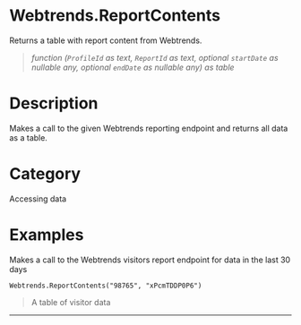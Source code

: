 # Webtrends.ReportContents
Returns a table with report content from Webtrends.
> _function (<code>ProfileId</code> as text, <code>ReportId</code> as text, optional <code>startDate</code> as nullable any, optional <code>endDate</code> as nullable any) as table_

# Description 
Makes a call to the given Webtrends reporting endpoint and returns all data as a table.
# Category 
Accessing data
# Examples 
Makes a call to the Webtrends visitors report endpoint for data in the last 30 days
```
Webtrends.ReportContents("98765", "xPcmTDDP0P6")
```
> A table of visitor data
***
